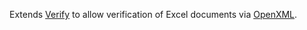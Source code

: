 Extends [Verify](https://github.com/VerifyTests/Verify) to allow verification of Excel documents via  [OpenXML](https://github.com/dotnet/Open-XML-SDK/).